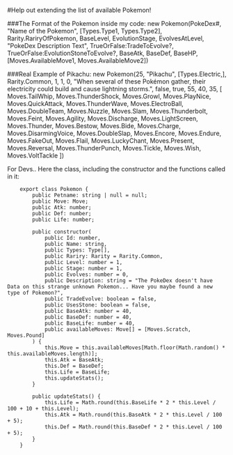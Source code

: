 #Help out extending the list of available Pokemon!

###The Format of the Pokemon inside my code:
new Pokemon(PokeDex#, "Name of the Pokemon", [Types.Type1, Types.Type2], Rarity.RariryOfPokemon, BaseLevel, EvolutionStage, EvolvesAtLevel, "PokeDex Description Text", TrueOrFalse:TradeToEvolve?, TrueOrFalse:EvolutionStoneToEvolve?, BaseAtk, BaseDef, BaseHP, [Moves.AvailableMove1, Moves.AvailableMove2])

###Real Example of Pikachu:
        new Pokemon(25, "Pikachu", [Types.Electric,], Rarity.Common, 1, 1, 0, "When several of these Pokémon gather, their electricity could build and cause lightning storms.", false, true, 55, 40, 35, [ Moves.TailWhip, Moves.ThunderShock, Moves.Growl, Moves.PlayNice, Moves.QuickAttack, Moves.ThunderWave, Moves.ElectroBall, Moves.DoubleTeam, Moves.Nuzzle, Moves.Slam, Moves.Thunderbolt, Moves.Feint, Moves.Agility, Moves.Discharge, Moves.LightScreen, Moves.Thunder, Moves.Bestow, Moves.Bide, Moves.Charge, Moves.DisarmingVoice, Moves.DoubleSlap, Moves.Encore, Moves.Endure, Moves.FakeOut, Moves.Flail, Moves.LuckyChant, Moves.Present, Moves.Reversal, Moves.ThunderPunch, Moves.Tickle, Moves.Wish, Moves.VoltTackle ])



For Devs.. Here the class, including the constructor and the functions called in it:

        export class Pokemon {
            public Petname: string | null = null;
            public Move: Move;
            public Atk: number;
            public Def: number;
            public Life: number;

            public constructor(
                public Id: number,
                public Name: string,
                public Types: Type[],
                public Rariry: Rarity = Rarity.Common,
                public Level: number = 1,
                public Stage: number = 1,
                public Evolves: number = 0,
                public Description: string = "The PokeDex doesn't have Data on this strange unknown Pokemon... Have you maybe found a new type of Pokemon?",
                public TradeEvolve: boolean = false,
                public UsesStone: boolean = false,
                public BaseAtk: number = 40,
                public BaseDef: number = 40,
                public BaseLife: number = 40,
                public availableMoves: Move[] = [Moves.Scratch, Moves.Pound]
            ) {
                this.Move = this.availableMoves[Math.floor(Math.random() * this.availableMoves.length)];
                this.Atk = BaseAtk;
                this.Def = BaseDef;
                this.Life = BaseLife;
                this.updateStats();
            }

            public updateStats() {
                this.Life = Math.round(this.BaseLife * 2 * this.Level / 100 + 10 + this.Level);
                this.Atk = Math.round(this.BaseAtk * 2 * this.Level / 100 + 5);
                this.Def = Math.round(this.BaseDef * 2 * this.Level / 100 + 5);
            }
        }